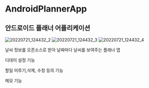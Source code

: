 # AndroidPlannerApp
## 안드로이드 플래너 어플리케이션   

![20220721_124432_2](https://user-images.githubusercontent.com/68460391/180125632-fa357d9b-6564-4c9a-89be-016290d56eb2.png)
![20220721_124432_3](https://user-images.githubusercontent.com/68460391/180125634-93b26c87-d444-4d64-b989-00d3bd199944.png)
![20220721_124432_4](https://user-images.githubusercontent.com/68460391/180125636-7a0121c1-cba6-448c-ad10-c0aee0de7a06.png)

날씨 정보를 오픈소스로 받아 날짜마다 날씨를 보여주는 플래너 앱   
   
디데이 설정 기능  
   
할일 미루기,삭제, 수정 등의 기능   
   
메모 기능
